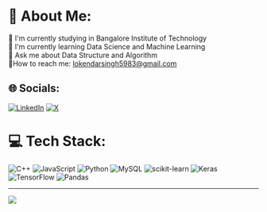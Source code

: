 # 💫 About Me:
🔭 I'm currently studying in Bangalore Institute of Technology<br>🌱 I'm currently learning Data Science and Machine Learning<br>💬 Ask me about Data Structure and Algorithm<br>📧How to reach me: lokendarsingh5983@gmail.com<br>


## 🌐 Socials:
[![LinkedIn](https://img.shields.io/badge/LinkedIn-%230077B5.svg?logo=linkedin&logoColor=white)](https://linkedin.com/in/https://www.linkedin.com/in/lokendarsingh/) [![X](https://img.shields.io/badge/X-black.svg?logo=X&logoColor=white)](https://x.com/https://x.com/Lokendar__Singh) 

# 💻 Tech Stack:
![C++](https://img.shields.io/badge/c++-%2300599C.svg?style=for-the-badge&logo=c%2B%2B&logoColor=white) ![JavaScript](https://img.shields.io/badge/javascript-%23323330.svg?style=for-the-badge&logo=javascript&logoColor=%23F7DF1E) ![Python](https://img.shields.io/badge/python-3670A0?style=for-the-badge&logo=python&logoColor=ffdd54) ![MySQL](https://img.shields.io/badge/mysql-4479A1.svg?style=for-the-badge&logo=mysql&logoColor=white) ![scikit-learn](https://img.shields.io/badge/scikit--learn-%23F7931E.svg?style=for-the-badge&logo=scikit-learn&logoColor=white) ![Keras](https://img.shields.io/badge/Keras-%23D00000.svg?style=for-the-badge&logo=Keras&logoColor=white) ![TensorFlow](https://img.shields.io/badge/TensorFlow-%23FF6F00.svg?style=for-the-badge&logo=TensorFlow&logoColor=white) ![Pandas](https://img.shields.io/badge/pandas-%23150458.svg?style=for-the-badge&logo=pandas&logoColor=white)



---
[![](https://visitcount.itsvg.in/api?id=lokify&icon=0&color=0)](https://visitcount.itsvg.in)

<!-- Proudly created with GPRM ( https://gprm.itsvg.in ) -->

